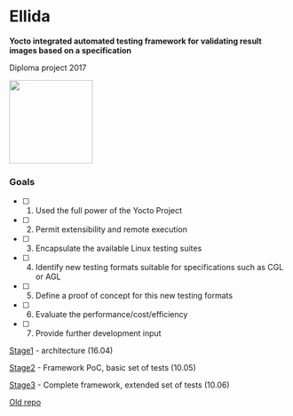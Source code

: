 # Ellida

**Yocto integrated automated testing framework for validating result images based on a specification**

Diploma project 2017

<img src="https://s-media-cache-ak0.pinimg.com/736x/5a/76/dd/5a76dd560d3550f6aba646b2667f0eb6.jpg" width=150>

### Goals

- [ ] 1. Used the full power of the Yocto Project
- [ ] 2. Permit extensibility and remote execution
- [ ] 3. Encapsulate the available Linux testing suites
- [ ] 4. Identify new testing formats suitable for specifications such as CGL or AGL
- [ ] 5. Define a proof of concept for this new testing formats
- [ ] 6. Evaluate the performance/cost/efficiency
- [ ] 7. Provide further development input

[Stage1](https://github.com/VoltBit/ellida/blob/master/stage1.md) - architecture (16.04)

[Stage2](https://github.com/VoltBit/ellida) - Framework PoC, basic set of tests (10.05)

[Stage3](https://github.com/VoltBit/ellida) - Complete framework, extended set of tests (10.06)

[Old repo](https://github.com/VoltBit/diploma)

